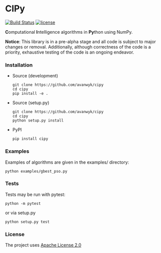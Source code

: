 # CIPy

[![Build Status](https://travis-ci.org/avanwyk/cipy.svg?branch=master)](https://travis-ci.org/avanwyk/cipy)
[![license](https://img.shields.io/badge/license-Apache%202-blue.svg)](https://github.com/avanwyk/cipy/blob/master/LICENSE)

**C**omputational **I**ntelligence algorithms in **Py**thon using NumPy.

**Notice**: This library is in a pre-alpha stage and all code is subject to
major changes or removal. Additionally, although correctness of the
code is a priority, exhaustive testing of the code is an ongoing
endeavor.

### Installation
* Source (development)

    ```shell
    git clone https://github.com/avanwyk/cipy
    cd cipy
    pip install -e .
    ```
* Source (setup.py)

    ```shell
    git clone https://github.com/avanwyk/cipy
    cd cipy
    python setup.py install
    ```
* PyPI

    ```shell
    pip install cipy
    ``` 

### Examples
Examples of algorithms are given in the examples/ directory:

```shell
python examples/gbest_pso.py
```

### Tests
Tests may be run with pytest:

```shell
python -m pytest
```

or via setup.py

```shell
python setup.py test
```

### License
The project uses
[Apache License 2.0](http://www.apache.org/licenses/LICENSE-2.0)